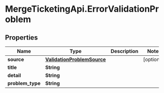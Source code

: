 # MergeTicketingApi.ErrorValidationProblem

## Properties

Name | Type | Description | Notes
------------ | ------------- | ------------- | -------------
**source** | [**ValidationProblemSource**](ValidationProblemSource.md) |  | [optional] 
**title** | **String** |  | 
**detail** | **String** |  | 
**problem_type** | **String** |  | 


